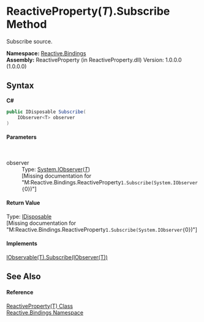 # ReactiveProperty(*T*).Subscribe Method 
 

Subscribe source.

**Namespace:**&nbsp;<a href="c3971206-685a-088e-bb60-d89f59135b99">Reactive.Bindings</a><br />**Assembly:**&nbsp;ReactiveProperty (in ReactiveProperty.dll) Version: 1.0.0.0 (1.0.0.0)

## Syntax

**C#**<br />
``` C#
public IDisposable Subscribe(
	IObserver<T> observer
)
```


#### Parameters
&nbsp;<dl><dt>observer</dt><dd>Type: <a href="http://msdn2.microsoft.com/en-us/library/dd783449" target="_blank">System.IObserver</a>(<a href="f3535edb-3165-1739-6d01-0a18033afe61">*T*</a>)<br />\[Missing <param name="observer"/> documentation for "M:Reactive.Bindings.ReactiveProperty`1.Subscribe(System.IObserver{`0})"\]</dd></dl>

#### Return Value
Type: <a href="http://msdn2.microsoft.com/en-us/library/aax125c9" target="_blank">IDisposable</a><br />\[Missing <returns> documentation for "M:Reactive.Bindings.ReactiveProperty`1.Subscribe(System.IObserver{`0})"\]

#### Implements
<a href="http://msdn2.microsoft.com/en-us/library/dd782981" target="_blank">IObservable(T).Subscribe(IObserver(T))</a><br />

## See Also


#### Reference
<a href="f3535edb-3165-1739-6d01-0a18033afe61">ReactiveProperty(T) Class</a><br /><a href="c3971206-685a-088e-bb60-d89f59135b99">Reactive.Bindings Namespace</a><br />